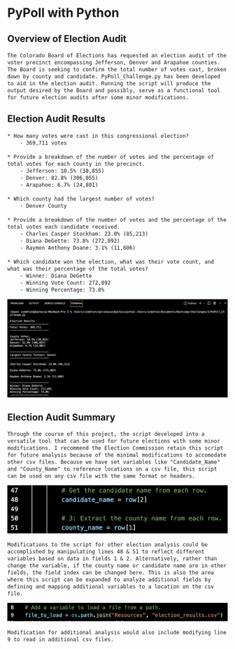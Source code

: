 # PyPoll with Python

## Overview of Election Audit

    The Colorado Board of Elections has requested an election audit of the voter precinct encompassing Jefferson, Denver and Arapahoe counties. The Board is seeking to confirm the total number of votes cast, broken down by county and candidate. PyPoll_Challenge.py has been developed to aid in the election audit. Running the script will produce the output desired by the Board and possibly, serve as a functional tool for future election audits after some minor modifications.

## Election Audit Results
    
    * How many votes were cast in this congressional election?
        - 369,711 votes
    
    * Provide a breakdown of the number of votes and the percentage of total votes for each county in the precinct.
        - Jefferson: 10.5% (38,855)
        - Denver: 82.8% (306,055)
        - Arapahoe: 6.7% (24,801)
    
    * Which county had the largest number of votes?
        - Denver County
    
    * Provide a breakdown of the number of votes and the percentage of the total votes each candidate received.
        - Charles Casper Stockham: 23.0% (85,213)
        - Diana DeGette: 73.8% (272,892)
        - Raymon Anthony Doane: 3.1% (11,606)

    * Which candidate won the election, what was their vote count, and what was their percentage of the total votes?
        - Winner: Diana DeGette
        - Winning Vote Count: 272,892
        - Winning Percentage: 73.8%
    
![Terminal%20Output.png](https://github.com/stovepipe/Election_Analysis/blob/main/Terminal%20Output.png)

## Election Audit Summary

    Through the course of this project, the script developed into a versatile tool that can be used for future elections with some minor modifications. I recommend the Election Commission retain this script for future analysis because of the minimal modifications to accomodate other csv files. Because we have set variables like "Candidate_Name" and "County_Name" to reference locations on a csv file, this script can be used on any csv file with the same format or headers.

![Line_DataCall_Mod.png](https://github.com/stovepipe/Election_Analysis/blob/main/Line_DataCall_Mod.png)

    Modifications to the script for other election analysis could be accomplished by manipulating lines 48 & 51 to reflect different variables based on data in fields 1 & 2. Alternatively, rather than change the variable, if the county name or candidate name are in other fields, the field index can be changed here. This is also the area where this script can be expanded to analyze additional fields by defining and mapping additional variables to a location on the csv file. 

![Line_Nine_Mod.png](https://github.com/stovepipe/Election_Analysis/blob/main/Line_Nine_Mod.png)

    Modification for additional analysis would also include modifying line 9 to read in additional csv files.